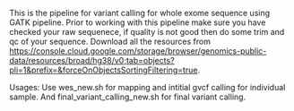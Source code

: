 This is the pipeline for variant calling for whole exome sequence using GATK pipeline. 
Prior to working with this pipeline make sure you have checked your raw sequenece, if quality is not good then do some trim and qc of your sequence. Download all the resources from https://console.cloud.google.com/storage/browser/genomics-public-data/resources/broad/hg38/v0;tab=objects?pli=1&prefix=&forceOnObjectsSortingFiltering=true.

Usages:
Use wes_new.sh for mapping and intitial gvcf calling for individual sample.
And final_variant_calling_new.sh for final variant calling.
